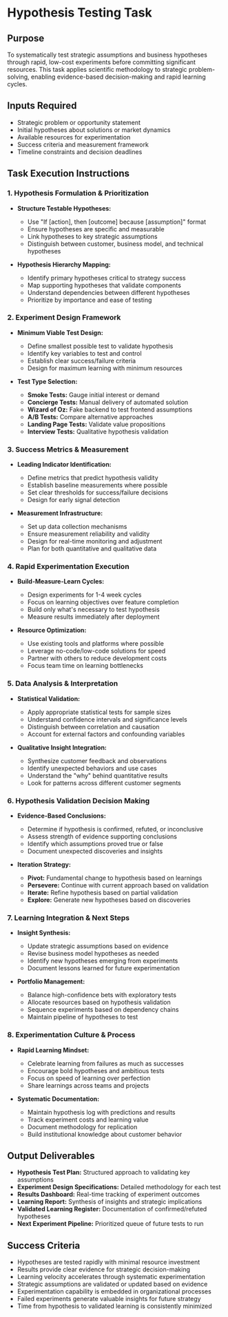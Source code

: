 # Hypothesis Testing Task

## Purpose

To systematically test strategic assumptions and business hypotheses through rapid, low-cost experiments before committing significant resources. This task applies scientific methodology to strategic problem-solving, enabling evidence-based decision-making and rapid learning cycles.

## Inputs Required

- Strategic problem or opportunity statement
- Initial hypotheses about solutions or market dynamics
- Available resources for experimentation
- Success criteria and measurement framework
- Timeline constraints and decision deadlines

## Task Execution Instructions

### 1. Hypothesis Formulation & Prioritization

- **Structure Testable Hypotheses:**
  - Use "If [action], then [outcome] because [assumption]" format
  - Ensure hypotheses are specific and measurable
  - Link hypotheses to key strategic assumptions
  - Distinguish between customer, business model, and technical hypotheses

- **Hypothesis Hierarchy Mapping:**
  - Identify primary hypotheses critical to strategy success
  - Map supporting hypotheses that validate components
  - Understand dependencies between different hypotheses
  - Prioritize by importance and ease of testing

### 2. Experiment Design Framework

- **Minimum Viable Test Design:**
  - Define smallest possible test to validate hypothesis
  - Identify key variables to test and control
  - Establish clear success/failure criteria
  - Design for maximum learning with minimum resources

- **Test Type Selection:**
  - **Smoke Tests:** Gauge initial interest or demand
  - **Concierge Tests:** Manual delivery of automated solution
  - **Wizard of Oz:** Fake backend to test frontend assumptions
  - **A/B Tests:** Compare alternative approaches
  - **Landing Page Tests:** Validate value propositions
  - **Interview Tests:** Qualitative hypothesis validation

### 3. Success Metrics & Measurement

- **Leading Indicator Identification:**
  - Define metrics that predict hypothesis validity
  - Establish baseline measurements where possible
  - Set clear thresholds for success/failure decisions
  - Design for early signal detection

- **Measurement Infrastructure:**
  - Set up data collection mechanisms
  - Ensure measurement reliability and validity
  - Design for real-time monitoring and adjustment
  - Plan for both quantitative and qualitative data

### 4. Rapid Experimentation Execution

- **Build-Measure-Learn Cycles:**
  - Design experiments for 1-4 week cycles
  - Focus on learning objectives over feature completion
  - Build only what's necessary to test hypothesis
  - Measure results immediately after deployment

- **Resource Optimization:**
  - Use existing tools and platforms where possible
  - Leverage no-code/low-code solutions for speed
  - Partner with others to reduce development costs
  - Focus team time on learning bottlenecks

### 5. Data Analysis & Interpretation

- **Statistical Validation:**
  - Apply appropriate statistical tests for sample sizes
  - Understand confidence intervals and significance levels
  - Distinguish between correlation and causation
  - Account for external factors and confounding variables

- **Qualitative Insight Integration:**
  - Synthesize customer feedback and observations
  - Identify unexpected behaviors and use cases
  - Understand the "why" behind quantitative results
  - Look for patterns across different customer segments

### 6. Hypothesis Validation Decision Making

- **Evidence-Based Conclusions:**
  - Determine if hypothesis is confirmed, refuted, or inconclusive
  - Assess strength of evidence supporting conclusions
  - Identify which assumptions proved true or false
  - Document unexpected discoveries and insights

- **Iteration Strategy:**
  - **Pivot:** Fundamental change to hypothesis based on learnings
  - **Persevere:** Continue with current approach based on validation
  - **Iterate:** Refine hypothesis based on partial validation
  - **Explore:** Generate new hypotheses based on discoveries

### 7. Learning Integration & Next Steps

- **Insight Synthesis:**
  - Update strategic assumptions based on evidence
  - Revise business model hypotheses as needed
  - Identify new hypotheses emerging from experiments
  - Document lessons learned for future experimentation

- **Portfolio Management:**
  - Balance high-confidence bets with exploratory tests
  - Allocate resources based on hypothesis validation
  - Sequence experiments based on dependency chains
  - Maintain pipeline of hypotheses to test

### 8. Experimentation Culture & Process

- **Rapid Learning Mindset:**
  - Celebrate learning from failures as much as successes
  - Encourage bold hypotheses and ambitious tests
  - Focus on speed of learning over perfection
  - Share learnings across teams and projects

- **Systematic Documentation:**
  - Maintain hypothesis log with predictions and results
  - Track experiment costs and learning value
  - Document methodology for replication
  - Build institutional knowledge about customer behavior

## Output Deliverables

- **Hypothesis Test Plan:** Structured approach to validating key assumptions
- **Experiment Design Specifications:** Detailed methodology for each test
- **Results Dashboard:** Real-time tracking of experiment outcomes
- **Learning Report:** Synthesis of insights and strategic implications
- **Validated Learning Register:** Documentation of confirmed/refuted hypotheses
- **Next Experiment Pipeline:** Prioritized queue of future tests to run

## Success Criteria

- Hypotheses are tested rapidly with minimal resource investment
- Results provide clear evidence for strategic decision-making
- Learning velocity accelerates through systematic experimentation
- Strategic assumptions are validated or updated based on evidence
- Experimentation capability is embedded in organizational processes
- Failed experiments generate valuable insights for future strategy
- Time from hypothesis to validated learning is consistently minimized
